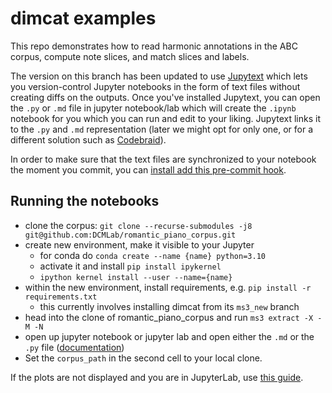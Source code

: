 # dimcat examples

This repo demonstrates how to read harmonic annotations in the ABC corpus,
compute note slices, and match slices and labels.


The version on this branch has been updated to use [Jupytext](https://jupytext.readthedocs.io/) which
lets you version-control Jupyter notebooks in the form of text files without creating diffs on the
outputs. Once you've installed Jupytext, you can open the `.py` or `.md` file in jupyter notebook/lab
which will create the `.ipynb` notebook for you which you can run and edit to your liking. 
Jupytext links it to the `.py` and `.md` representation (later we might opt for only one, or for
a different solution such as [Codebraid](https://codebraid.org/)).

In order to make sure that the text files are synchronized to your notebook the moment you commit,
you can [install add this pre-commit hook](https://jupytext.readthedocs.io/en/latest/faq.html#i-have-modified-a-text-file-but-git-reports-no-diff-for-the-paired-ipynb-file).

## Running the notebooks

* clone the corpus: `git clone --recurse-submodules -j8 git@github.com:DCMLab/romantic_piano_corpus.git`
* create new environment, make it visible to your Jupyter
  * for conda do `conda create --name {name} python=3.10`
  * activate it and install `pip install ipykernel`
  * `ipython kernel install --user --name={name}`
* within the new environment, install requirements, e.g. `pip install -r requirements.txt`
  * this currently involves installing dimcat from its `ms3_new` branch
* head into the clone of romantic_piano_corpus and run `ms3 extract -X -M -N`
* open up jupyter notebook or jupyter lab and open either the `.md` or the `.py` file ([documentation](https://jupytext.readthedocs.io/en/latest/paired-notebooks.html#how-to-open-scripts-with-either-the-text-or-notebook-view-in-jupyter))
* Set the `corpus_path` in the second cell to your local clone.

If the plots are not displayed and you are in JupyterLab, use [this guide](https://plotly.com/python/getting-started/#jupyterlab-support).